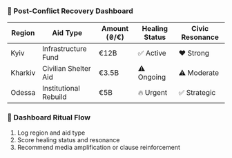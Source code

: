 ### 🧘 Post-Conflict Recovery Dashboard
| Region         | Aid Type            | Amount (₴/€) | Healing Status | Civic Resonance |
|----------------|---------------------|--------------|----------------|------------------|
| Kyiv           | Infrastructure Fund | €12B         | ✅ Active       | ❤️ Strong  
| Kharkiv        | Civilian Shelter Aid| €3.5B        | ⚠️ Ongoing      | ⚠️ Moderate  
| Odessa         | Institutional Rebuild| €5B         | 🔥 Urgent       | ✅ Strategic  

### 🔄 Dashboard Ritual Flow
1. Log region and aid type  
2. Score healing status and resonance  
3. Recommend media amplification or clause reinforcement
